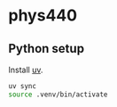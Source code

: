# phys440

## Python setup

Install [uv](https://docs.astral.sh/uv/).

``` bash
uv sync
source .venv/bin/activate
```
